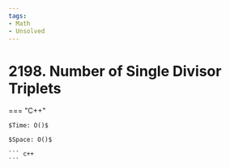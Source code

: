 ```yaml
---
tags:
- Math
- Unsolved
---
```



# 2198. Number of Single Divisor Triplets

=== "C++"

    $Time: O()$

    $Space: O()$

    ``` c++
    ```